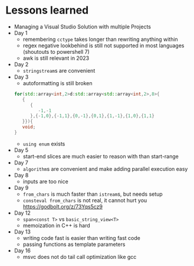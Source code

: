 # Lessons learned
- Managing a Visual Studio Solution with multiple Projects
- Day 1
   - remembering `cctype` takes longer than rewriting anything within
   - regex negative lookbehind is still not supported in most languages (shoutouts to powershell 7)
   - awk is still relevant in 2023
- Day 2
   - `stringstream`s are convenient
- Day 3
   - autoformatting is still broken
   ```cpp
   for(std::array<int,2>d:std::array<std::array<int,2>,8>{
      {
         {
            -1,-1
         },{-1,0},{-1,1},{0,-1},{0,1},{1,-1},{1,0},{1,1}
      }}){
      void;
   }
   ```
   - `using enum` exists
- Day 5
   - start-end slices are much easier to reason with than start-range
- Day 7
   - `algorithm`s are convenient and make adding parallel execution easy
- Day 8
   - inputs are too nice
- Day 9
   - `from_chars` is much faster than `istream`s, but needs setup
   - `consteval from_chars` is not real, it cannot hurt you https://godbolt.org/z/73Yqs5cz9
- Day 12
   - `span<const T>` vs `basic_string_view<T>`
   - memoization in C++ is hard
- Day 13
   - writing code fast is easier than writing fast code
   - passing functions as template parameters
- Day 16
   - msvc does not do tail call optimization like gcc

